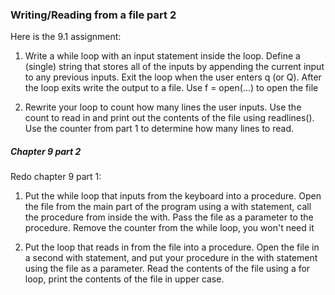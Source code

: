 ### Writing/Reading from a file part 2

Here is the 9.1 assignment:

1. Write a while loop with an input statement inside the loop. Define a (single) string that stores all of the inputs by appending the current input to any previous inputs. Exit the loop when the user enters q (or Q). After the loop exits write the output to a file. Use f = open(...) to open the file

2. Rewrite your loop to count how many lines the user inputs. Use the count to read in and print out the contents of the file using readlines(). Use the counter from part 1 to determine how many lines to read.


##### Chapter 9 part 2
Redo chapter 9 part 1:

1. Put the while loop that inputs from the keyboard into a procedure. Open the file from the main part of the program using a with statement, call the procedure from inside the with. Pass the file as a parameter to the procedure. Remove the counter from the while loop, you won't need it

2. Put the loop that reads in from the file into a procedure. Open the file in a second with statement, and put your procedure in the with statement using the file as a parameter. Read the contents of the file using a for loop, print the contents of the file in upper case.
